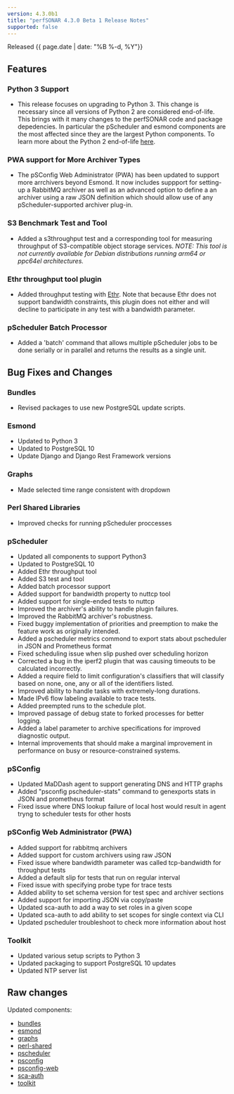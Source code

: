 ```yaml
---
version: 4.3.0b1
title: "perfSONAR 4.3.0 Beta 1 Release Notes"
supported: false
---
```


Released {{ page.date | date: "%B %-d, %Y"}}

Features
--------

### Python 3 Support

- This release focuses on upgrading to Python 3. This change is necessary since all versions of Python 2 are considered end-of-life. This brings with it many changes to the perfSONAR code and package depedencies. In particular the pScheduler and esmond components are the most affected since they are the largest Python components. To learn more about the Python 2 end-of-life [here](https://www.python.org/doc/sunset-python-2/). 

### PWA support for More Archiver Types

- The pSConfig Web Administrator (PWA) has been updated to support more arrchivers beyond Esmond. It now includes suppport for setting-up a RabbitMQ archiver as well as an advanced option to define a an archiver using a raw JSON definition which should allow use of any pScheduler-supported archiver plug-in. 

### S3 Benchmark Test and Tool

- Added a s3throughput test and a corresponding tool for measuring throughput of S3-compatible object storage services. *NOTE: This tool is not currently available for Debian distributions running arm64 or ppc64el architectures.*

### Ethr throughput tool plugin

- Added throughput testing with [Ethr](https://github.com/microsoft/ethr). Note that because Ethr does not support bandwidth constraints, this plugin does not either and will decline to participate in any test with a bandwidth parameter.

### pScheduler Batch Processor

- Added a 'batch' command that allows multiple pScheduler jobs to be done serially or in parallel and returns the results as a single unit.

Bug Fixes and Changes
---------------------

### Bundles
 - Revised packages to use new PostgreSQL update scripts. 

### Esmond
 - Updated to Python 3
 - Updated to PostgreSQL 10
 - Update Django and Django Rest Framework versions

### Graphs
- Made selected time range consistent with dropdown

### Perl Shared Libraries
- Improved checks for running pScheduler proccesses

### pScheduler
 - Updated all components to support Python3
 - Updated to PostgreSQL 10
 - Added Ethr throughput tool
 - Added S3 test and tool
 - Added batch processor support
 - Added support for bandwidth property to nuttcp tool
 - Added support for single-ended tests to nuttcp
 - Improved the archiver's ability to handle plugin failures.
 - Improved the RabbitMQ archiver's robustness.
 - Fixed buggy implementation of priorities and preemption to make the feature work as originally intended.
 - Added a pscheduler metrics commond to export stats about pscheduler in JSON and Prometheus format
 - Fixed scheduling issue when slip pushed over scheduling horizon
 - Corrected a bug in the iperf2 plugin that was causing timeouts to be calculated incorrectly.
 - Added a require field to limit configuration's classifiers that will classify based on none, one, any or all of the identifiers listed.
 - Improved ability to handle tasks with extremely-long durations.
 - Made IPv6 flow labeling available to trace tests.
 - Added preempted runs to the schedule plot.
 - Improved passage of debug state to forked processes for better logging.
 - Added a label parameter to archive specifications for improved diagnostic output.
 - Internal improvements that should make a marginal improvement in performance on busy or resource-constrained systems.

### pSConfig
 - Updated MaDDash agent to support generating DNS and HTTP graphs
 - Added "psconfig pscheduler-stats" command to genexports stats in JSON and prometheus format
 - Fixed issue where DNS lookup failure of local host would result in agent tryng to scheduler tests for other hosts

### pSConfig Web Administrator (PWA)
 - Added support for rabbitmq archivers
 - Added support for custom archivers using raw JSON
 - Fixed issue where bandwidth parameter was called tcp-bandwidth for throughput tests
 - Added a default slip for tests that run on regular interval
 - Fixed issue with  specifying probe type for trace tests
 - Added ability to set schema version for test spec and archiver sections
 - Added support for importing JSON via copy/paste
 - Updated sca-auth to add a way to set roles in a given scope
 - Updated sca-auth to add ability to set scopes for single context via CLI
 - Updated pscheduler troubleshoot to check more information about host

### Toolkit
- Updated various setup scripts to Python 3
- Updated packaging to support PostgreSQL 10 updates
- Updated NTP server list

Raw changes
-----------

Updated components:

-   [bundles](https://github.com/perfsonar/bundles/compare/v4.2.4...v4.3.0-b1.1)
-   [esmond](https://github.com/perfsonar/esmond/compare/v4.2.4...v4.3.0-b1.1)
-   [graphs](https://github.com/perfsonar/graphs/compare/v4.2.4...v4.3.0-b1.1)
-   [perl-shared](https://github.com/perfsonar/perl-shared/compare/v4.2.4...v4.3.0-b1.1)
-   [pscheduler](https://github.com/perfsonar/pscheduler/compare/v4.2.4...v4.3.0-b1.1)
-   [psconfig](https://github.com/perfsonar/psconfig/compare/v4.2.4...v4.3.0-b1.1)
-   [psconfig-web](https://github.com/perfsonar/psconfig-web/compare/v4.2.4...v4.3.0-b1.1)
-   [sca-auth](https://github.com/perfsonar/sca-auth/compare/v4.2.4...v4.3.0-b1.1)
-   [toolkit](https://github.com/perfsonar/toolkit/compare/v4.2.4...v4.3.0-b1.1)
